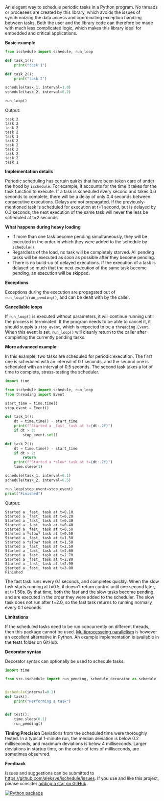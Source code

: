 An elegant way to schedule periodic tasks in a Python program. No threads or procesees are created by this library, which avoids the issues of synchronizing the data access and coordinating exception handling between tasks. Both the user and the library code can therefore be made with much less complicated logic, which makes this library ideal for embedded and critical applications. 

**Basic example**

```python
from ischedule import schedule, run_loop

def task_1():
    print("task 1")

def task_2():
    print("task 2")

schedule(task_1, interval=1.0)
schedule(task_2, interval=0.2)

run_loop()
```
Output:
```text
task 2
task 2
task 2
task 2
task 1
task 2
task 2
task 2
task 2
task 2
task 1
```

**Implementation details**

Periodic scheduling has certain quirks that have been taken care of under the hood by ```ischedule```. For example, it accounts for the time it takes for the task function to execute. If a task is scheduled every second and takes 0.6 seconds to complete, there will be a delay of only 0.4 seconds between consecutive executions.  Delays are not propagated. If the previously-mentioned task is scheduled for execution at t=1 second, but is delayed by 0.3 seconds, the next execution of the same task will never the less be scheduled at t=2 seconds. 

**What happens during heavy loading**

* If more than one task become pending simultaneously, they will be executed in the order in which they were added to the schedule by `schedule()`.
* Regardless of the load, no task will be completely starved. All pending tasks will be executed as soon as possible after they become pending.
* There is no build-up of delayed executions. If the execution of a task is delayed so much that the next execution of the same task become pending, an execution will be skipped. 

**Exceptions**

Exceptions during the execution are propagated out of `run_loop()`/`run_pending()`, and can be dealt with by the caller.

**Cancellable loops**

If `run_loop()` is executed without parameters, it will continue running until the process is terminated. If the program needs to be able to cancel it, it should supply a `stop_event`, which is expected to be a `threading.Event`. When this event is set, `run_loop()` will cleanly return to the caller after completing the currently pending tasks.

**More advanced example**

In this example, two tasks are scheduled for periodic execution. The first one is scheduled with an interval of 0.1 seconds, and the second one is scheduled with an interval of 0.5 seconds. The second task takes a lot of time to complete, stress-testing the scheduler.

```python
import time

from ischedule import schedule, run_loop
from threading import Event

start_time = time.time()
stop_event = Event()

def task_1():
    dt = time.time() - start_time
    print(f"Started a _fast_ task at t={dt:.2f}")
    if dt > 3:
        stop_event.set()

def task_2():
    dt = time.time() - start_time
    if dt > 2:
        return
    print(f"Started a *slow* task at t={dt:.2f}")
    time.sleep(1)

schedule(task_1, interval=0.1)
schedule(task_2, interval=0.5)

run_loop(stop_event=stop_event)
print("Finished")
```
Output:
```
Started a _fast_ task at t=0.10
Started a _fast_ task at t=0.20
Started a _fast_ task at t=0.30
Started a _fast_ task at t=0.40
Started a _fast_ task at t=0.50
Started a *slow* task at t=0.50
Started a _fast_ task at t=1.50
Started a *slow* task at t=1.50
Started a _fast_ task at t=2.50
Started a _fast_ task at t=2.60
Started a _fast_ task at t=2.70
Started a _fast_ task at t=2.80
Started a _fast_ task at t=2.90
Started a _fast_ task at t=3.00
Finished
```
The fast task runs every 0.1 seconds, and completes quickly. When the slow task starts running at t=0.5, it doesn't return control until one second later, at t=1.50s. By that time, both the fast and the slow tasks become pending, and are executed in the order they were added to the scheduler. The slow task does not run after t=2.0, so the fast task returns to running normally every 0.1 seconds.

**Limitations**

If the scheduled tasks need to be run concurrently on different threads, then this package cannot be used. [Multiprocesseing parallelism](https://docs.python.org/3/library/multiprocessing.html) is however an excellent alternative in Python. An example implementation is available in the tests folder on GitHub.

**Decorator syntax**

Decorator syntax can optionally be used to schedule tasks: 
```python
import time

from src.ischedule import run_pending, schedule_decorator as schedule


@schedule(interval=0.1)
def task():
    print("Performing a task")


def test():
    time.sleep(0.1)
    run_pending()
```

**Timing Precision**
Deviations from the scheduled time were thoroughly tested.
In a typical 1-minute run, the median deviation is below 0.2 milliseconds, and maximum deviations is below 4 milliseconds. 
Larger deviations in startup time, on the order of tens of milliseconds, are sometimes observred. 

**Feedback**

Issues and suggestions can be submitted to https://github.com/aleksve/ischedule/issues. If you use and like this project, please consider [adding a star on GitHub](https://github.com/aleksve/ischedule). 

[![Python package](https://github.com/aleksve/ischedule/actions/workflows/python-package.yml/badge.svg)](https://github.com/aleksve/ischedule/actions/workflows/python-package.yml)
